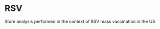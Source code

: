 # RSV
Store analysis performed in the context of RSV mass vaccination in the US

<html>
  <body>
    <script>
      (async () => {
        const response = await fetch('https://api.github.com/repos/:user/:repo/contents/');
        const data = await response.json();
        let htmlString = '<ul>';
        
        for (let file of data) {
          htmlString += `<li><a href="${file.path}">${file.name}</a></li>`;
        }

        htmlString += '</ul>';
        document.getElementsByTagName('body')[0].innerHTML = htmlString;
      })()
    </script>
  <body>
</html>
